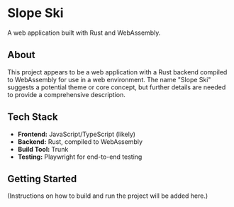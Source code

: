 # Slope Ski

A web application built with Rust and WebAssembly.

## About

This project appears to be a web application with a Rust backend compiled to WebAssembly for use in a web environment. The name "Slope Ski" suggests a potential theme or core concept, but further details are needed to provide a comprehensive description.

## Tech Stack

- **Frontend:** JavaScript/TypeScript (likely)
- **Backend:** Rust, compiled to WebAssembly
- **Build Tool:** Trunk
- **Testing:** Playwright for end-to-end testing

## Getting Started

(Instructions on how to build and run the project will be added here.)